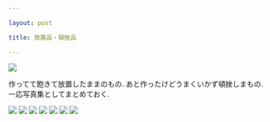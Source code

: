```yaml
---

layout: post

title: 放置品・頓挫品

---
```


<img src="https://gakuseishitsu.github.io/images/others/other1.jpg">

作ってて飽きて放置したままのもの. あと作ったけどうまくいかず頓挫しまもの. 一応写真集としてまとめておく.  

<img src="https://gakuseishitsu.github.io/images/others/other2.jpg">
<img src="https://gakuseishitsu.github.io/images/others/other3.jpg">
<img src="https://gakuseishitsu.github.io/images/others/other4.jpg">
<img src="https://gakuseishitsu.github.io/images/others/other5.jpg">
<img src="https://gakuseishitsu.github.io/images/others/other6.jpg">
<img src="https://gakuseishitsu.github.io/images/others/other7.jpg">
<img src="https://gakuseishitsu.github.io/images/others/other8.jpg">
